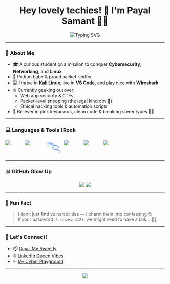 <h1 align="center">Hey lovely techies! 💖 I'm Payal Samant 👩‍💻</h1>
<p align="center">
  <img src="https://readme-typing-svg.herokuapp.com?font=Fira+Code&duration=3000&pause=1000&color=FF69B4&center=true&vCenter=true&width=435&lines=Cybersecurity+Baddie+on+the+Block;Pythonista+%7C+Wireshark+Wizard;Breaking+Barriers+%26+Firewalls+%F0%9F%94%A5" alt="Typing SVG" />
</p>

---

### 💫 About Me

- 🎓 A curious student on a mission to conquer **Cybersecurity**, **Networking**, and **Linux**
- 🐍 Python babe & proud packet-sniffer
- 💻 I thrive in **Kali Linux**, live in **VS Code**, and play nice with **Wireshark**
- 🌐 Currently geeking out over:
  - Web app security & CTFs
  - Packet-level snooping (the legal kind obv 👀)
  - Ethical hacking tools & automation scripts
- 🌸 Believer in pink keyboards, clean code & breaking stereotypes 🔐💅

---

### 💻 Languages & Tools I Rock


  <div align="center" style="display: flex; flex-wrap: wrap; gap: 12px;">   
    <img src="https://cdn.jsdelivr.net/gh/devicons/devicon/icons/python/python-original.svg" width="50"/>
    <img src="https://cdn.jsdelivr.net/gh/devicons/devicon/icons/java/java-original.svg" width="50" />
    <img src="https://github.com/devicons/devicon/blob/master/icons/kalilinux/kalilinux-original.svg" width="50" />
    <img src="https://cdn.jsdelivr.net/gh/devicons/devicon/icons/vscode/vscode-original.svg" width="50"/>
    <img src="https://cdn.jsdelivr.net/gh/devicons/devicon/icons/sqlite/sqlite-original.svg" width="50" />
    <img src="https://cdn.jsdelivr.net/gh/devicons/devicon/icons/mysql/mysql-original.svg" width="50" />
  </div>




---

### 📊 GitHub Glow Up

<div align="center">
  <img src="https://github-readme-stats.vercel.app/api?username=pys07&show_icons=true&theme=rose_pine&title_color=ff69b4&icon_color=ff69b4" width="48%" />
  <img src="https://github-readme-streak-stats.herokuapp.com/?user=pys07&theme=rose_pine&fire=ff69b4&ring=ff69b4" width="48%" />
</div>

---

### 🌟 Fun Fact

> I don’t just find vulnerabilities — I charm them into confessing 😏  
> If your password is `iloveyou123`, we *might* need to have a talk... 🫣💬

---

### 💌 Let's Connect!

- 📫 [Gmail Me Sweetly](mailto:payalsamant14@gmail.com)
- 🌐 [LinkedIn Queen Vibes](https://www.linkedin.com/in/payal-samant-3867a527a/)
- ✨ [My Cyber Playground](https://github.com/pys07)

---

<p align="center">
  <img src="https://komarev.com/ghpvc/?username=pys07&label=✨+Queen+Vibes+Detected&color=ff69b4" />
</p>
